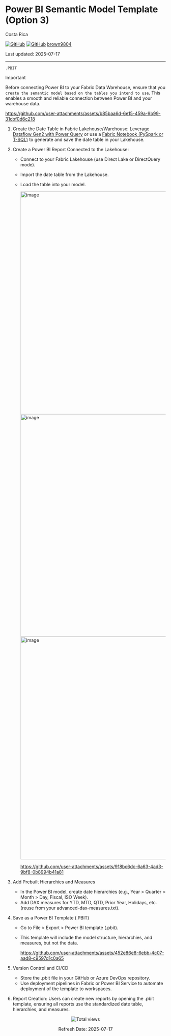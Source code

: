 # Power BI Semantic Model Template (Option 3) 

Costa Rica

[![GitHub](https://badgen.net/badge/icon/github?icon=github&label)](https://github.com)
[![GitHub](https://img.shields.io/badge/--181717?logo=github&logoColor=ffffff)](https://github.com/)
[brown9804](https://github.com/brown9804)

Last updated: 2025-07-17

----------

`.PBIT`

> [!IMPORTANT]
> Before connecting Power BI to your Fabric Data Warehouse, ensure that you `create the semantic model based on the tables you intend to use`. This enables a smooth and reliable connection between Power BI and your warehouse data.

<https://github.com/user-attachments/assets/b85baa6d-6e15-459a-9b99-31cbf0d6c218>

1. Create the Date Table in Fabric Lakehouse/Warehouse: Leverage [Dataflow Gen2 with Power Query](./Op1-DataflowGen2.md) or use a [Fabric Notebook (PySpark or T-SQL)](./Op2-Notebook-based.md) to generate and save the date table in your Lakehouse.
2. Create a Power BI Report Connected to the Lakehouse:
    - Connect to your Fabric Lakehouse (use Direct Lake or DirectQuery mode).
    - Import the date table from the Lakehouse.
    - Load the table into your model.

        <img width="700" alt="image" src="https://github.com/user-attachments/assets/7f232b39-ce2b-49bf-a62c-a1b76c777de7">

        <img width="700" alt="image" src="https://github.com/user-attachments/assets/f0f9d806-f322-4418-a96c-752891c44ee8">

        <img width="700" alt="image" src="https://github.com/user-attachments/assets/55d71480-a334-43a1-8405-333009862ec8">

        <https://github.com/user-attachments/assets/918bc6dc-6a63-4ad3-9bf8-0b8994b41a81>

3. Add Prebuilt Hierarchies and Measures
    - In the Power BI model, create date hierarchies (e.g., Year > Quarter > Month > Day, Fiscal, ISO Week).
    - Add DAX measures for YTD, MTD, QTD, Prior Year, Holidays, etc. (reuse from your advanced-dax-measures.txt).
4. Save as a Power BI Template (.PBIT)
    - Go to File > Export > Power BI template (.pbit).
    - This template will include the model structure, hierarchies, and measures, but not the data.

        <https://github.com/user-attachments/assets/452e86e8-6ebb-4c07-aad8-c9597d1c0a65>

5. Version Control and CI/CD
    - Store the .pbit file in your GitHub or Azure DevOps repository.
    - Use deployment pipelines in Fabric or Power BI Service to automate deployment of the template to workspaces.
6. Report Creation: Users can create new reports by opening the .pbit template, ensuring all reports use the standardized date table, hierarchies, and measures.

<!-- START BADGE -->
<div align="center">
  <img src="https://img.shields.io/badge/Total%20views-386-limegreen" alt="Total views">
  <p>Refresh Date: 2025-07-17</p>
</div>
<!-- END BADGE -->
